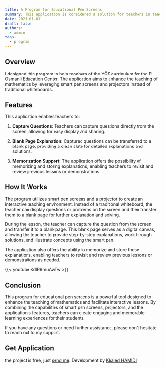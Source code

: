 ```yaml
---
title: A Program for Educational Pen Screens
summary: This application is considered a solution for teachers in teaching mathematics using smart pens.
date: 2021-01-01
draft: false
authors:
  - admin
tags:
  - program
---
```

 
 
 
 ## Overview

I designed this program to help teachers of the YÖS curriculum for the El-Osmanli Education Center. The application aims to enhance the teaching of mathematics by leveraging smart pen screens and projectors instead of traditional whiteboards.

## Features

This application enables teachers to:

1. **Capture Questions**: Teachers can capture questions directly from the screen, allowing for easy display and sharing.

2. **Blank Page Explanation**: Captured questions can be transferred to a blank page, providing a clean slate for detailed explanations and solutions.

3. **Memorization Support**: The application offers the possibility of memorizing and storing explanations, enabling teachers to revisit and review previous lessons or demonstrations.

## How It Works

The program utilizes smart pen screens and a projector to create an interactive teaching environment. Instead of a traditional whiteboard, the teacher can display questions or problems on the screen and then transfer them to a blank page for further explanation and solving.

During the lesson, the teacher can capture the question from the screen and transfer it to a blank page. This blank page serves as a digital canvas, allowing the teacher to provide step-by-step explanations, work through solutions, and illustrate concepts using the smart pen.

The application also offers the ability to memorize and store these explanations, enabling teachers to revisit and review previous lessons or demonstrations as needed.

{{< youtube KdlR9muAwTw >}}

## Conclusion

This program for educational pen screens is a powerful tool designed to enhance the teaching of mathematics and facilitate interactive lessons. By combining the capabilities of smart pen screens, projectors, and the application's features, teachers can create engaging and memorable learning experiences for their students.

If you have any questions or need further assistance, please don't hesitate to reach out to my support.


## Get Application

the project is free, just [send me](engkhamidi@gmail.com).
Development by [Khaled HAMIDI](engkhamidi@gmail.com)
